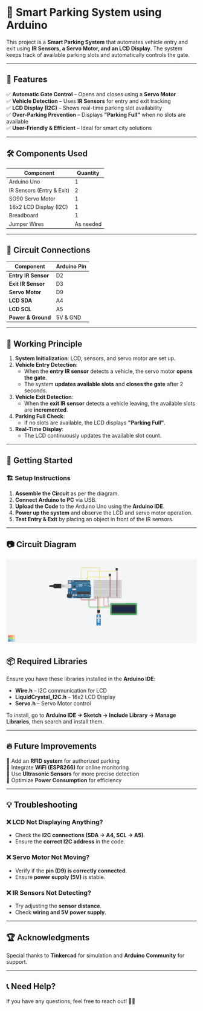# 🚗 Smart Parking System using Arduino

This project is a **Smart Parking System** that automates vehicle entry and exit using **IR Sensors, a Servo Motor, and an LCD Display**. The system keeps track of available parking slots and automatically controls the gate.

---

## 📌 Features
✅ **Automatic Gate Control** – Opens and closes using a **Servo Motor**  
✅ **Vehicle Detection** – Uses **IR Sensors** for entry and exit tracking  
✅ **LCD Display (I2C)** – Shows real-time parking slot availability  
✅ **Over-Parking Prevention** – Displays **"Parking Full"** when no slots are available  
✅ **User-Friendly & Efficient** – Ideal for smart city solutions  

---

## 🛠️ Components Used
| Component              | Quantity |
|------------------------|----------|
| Arduino Uno           | 1        |
| IR Sensors (Entry & Exit) | 2      |
| SG90 Servo Motor      | 1        |
| 16x2 LCD Display (I2C) | 1      |
| Breadboard            | 1        |
| Jumper Wires          | As needed |

---

## 🔌 Circuit Connections
| Component | Arduino Pin |
|-----------|------------|
| **Entry IR Sensor** | D2 |
| **Exit IR Sensor** | D3 |
| **Servo Motor** | D9 |
| **LCD SDA** | A4 |
| **LCD SCL** | A5 |
| **Power & Ground** | 5V & GND |

---

## 📜 Working Principle
1. **System Initialization**: LCD, sensors, and servo motor are set up.
2. **Vehicle Entry Detection**:
   - When the **entry IR sensor** detects a vehicle, the servo motor **opens the gate**.
   - The system **updates available slots** and **closes the gate** after 2 seconds.
3. **Vehicle Exit Detection**:
   - When the **exit IR sensor** detects a vehicle leaving, the available slots are **incremented**.
4. **Parking Full Check**:
   - If no slots are available, the LCD displays **"Parking Full"**.
5. **Real-Time Display**:
   - The LCD continuously updates the available slot count.

---

## 🚀 Getting Started
### 🏗️ Setup Instructions
1. **Assemble the Circuit** as per the diagram.
2. **Connect Arduino to PC** via USB.
3. **Upload the Code** to the Arduino Uno using the **Arduino IDE**.
4. **Power up the system** and observe the LCD and servo motor operation.
5. **Test Entry & Exit** by placing an object in front of the IR sensors.

---

## 📷 Circuit Diagram
![Circuit Diagram](./circuit_diagram.png)


## 📦 Required Libraries
Ensure you have these libraries installed in the **Arduino IDE**:
- **Wire.h** – I2C communication for LCD
- **LiquidCrystal_I2C.h** – 16x2 LCD Display
- **Servo.h** – Servo Motor control

To install, go to **Arduino IDE → Sketch → Include Library → Manage Libraries**, then search and install them.

---

## 🔥 Future Improvements
🚀 Add an **RFID system** for authorized parking  
📡 Integrate **WiFi (ESP8266)** for online monitoring  
🎯 Use **Ultrasonic Sensors** for more precise detection  
🔋 Optimize **Power Consumption** for efficiency  

---

## 💡 Troubleshooting
### ❌ LCD Not Displaying Anything?
- Check the **I2C connections (SDA → A4, SCL → A5)**.
- Ensure the **correct I2C address** in the code.

### ❌ Servo Motor Not Moving?
- Verify if the **pin (D9) is correctly connected**.
- Ensure **power supply (5V)** is stable.

### ❌ IR Sensors Not Detecting?
- Try adjusting the **sensor distance**.
- Check **wiring and 5V power supply**.

---

## 🏆 Acknowledgments
Special thanks to **Tinkercad** for simulation and **Arduino Community** for support.

---

## 📞 Need Help?
If you have any questions, feel free to reach out! 🚗💨
